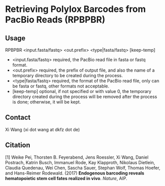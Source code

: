# Retrieving Polylox Barcodes from PacBio Reads (RPBPBR) 

## Usage
RPBPBR <input.fasta/fastq> <out.prefix> <type|fasta/fastq> [keep-temp] 

* <input.fasta/fastq>  required, the PacBio read file in fasta or fastq format. 
* <out.prefix>         required, the prefix of output file, and also the name of a temporary directory to be created during the process. 
* <type|fasta/fastq>   required, the format of the PacBio read file, only can be fasta or fastq, other formats not acceptable. 
* [keep-temp]          optional, if not specified or with value 0, the temporary directory created during the process will be removed after the process is done; otherwise, it will be kept. 


## Contact
Xi Wang (xi dot wang at dkfz dot de)

## Citation
[1] Weike Pei, Thorsten B. Feyerabend, Jens Roessler, Xi Wang, Daniel Postrach, Katrin Busch, Immanuel Rode, Kay Klapproth, Nikolaus Dietlein, Claudia Quedenau, Wei Chen, Sascha Sauer, Stephan Wolf, Thomas Hoefer, and Hans-Reimer Rodewald. (2017) **Endogenous barcoding reveals hematopoietic stem cell fates realized in vivo**. *Nature*, AIP.

